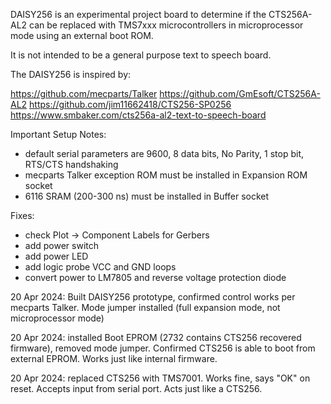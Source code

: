 DAISY256 is an experimental project board to determine if the CTS256A-AL2 can be replaced with TMS7xxx microcontrollers in microprocessor mode using an external boot ROM.

It is not intended to be a general purpose text to speech board.

The DAISY256 is inspired by:

https://github.com/mecparts/Talker
https://github.com/GmEsoft/CTS256A-AL2
https://github.com/jim11662418/CTS256-SP0256
https://www.smbaker.com/cts256a-al2-text-to-speech-board

Important Setup Notes:
* default serial parameters are 9600, 8 data bits, No Parity, 1 stop bit, RTS/CTS handshaking
* mecparts Talker exception ROM must be installed in Expansion ROM socket
* 6116 SRAM (200-300 ns) must be installed in Buffer socket

Fixes:
* check Plot -> Component Labels for Gerbers
* add power switch
* add power LED
* add logic probe VCC and GND loops
* convert power to LM7805 and reverse voltage protection diode

20 Apr 2024: Built DAISY256 prototype, confirmed control works per mecparts Talker. Mode jumper installed (full expansion mode, not microprocessor mode)

20 Apr 2024: installed Boot EPROM (2732 contains CTS256 recovered firmware), removed mode jumper.  Confirmed CTS256 is able to boot from external EPROM.  Works just like internal firmware.

20 Apr 2024: replaced CTS256 with TMS7001.  Works fine, says "OK" on reset.  Accepts input from serial port.  Acts just like a CTS256.

